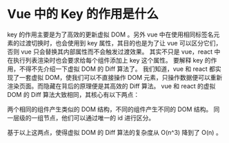 # Vue 中的 Key 的作用是什么

key 的作用主要是为了高效的更新虚拟 DOM 。另外 vue 中在使用相同标签名元素的过渡切换时，也会使用到 key 属性，其目的也是为了让 vue 可以区分它们，否则 vue 只会替换其内部属性而不会触发过渡效果。
其实不只是 vue，react 中在执行列表渲染时也会要求给每个组件添加上 key 这个属性。
要解释 key 的作用，不得不先介绍一下虚拟 DOM 的 Diff 算法了。
我们知道，vue 和 react 都实现了一套虚拟 DOM，使我们可以不直接操作 DOM 元素，只操作数据便可以重新渲染页面。而隐藏在背后的原理便是其高效的 Diff 算法。
vue 和 react 的虚拟 DOM 的 Diff 算法大致相同，其核心有以下两点：

两个相同的组件产生类似的 DOM 结构，不同的组件产生不同的 DOM 结构。
同一层级的一组节点，他们可以通过唯一的 id 进行区分。

基于以上这两点，使得虚拟 DOM 的 Diff 算法的复杂度从 O(n^3) 降到了 O(n) 。


